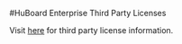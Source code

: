 #HuBoard Enterprise Third Party Licenses

Visit [here](https://github.com/huboard/huboard-enterprise-third-party-licenses/wiki) for third party license information.

